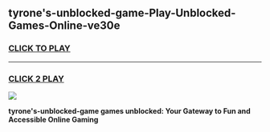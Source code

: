 
## tyrone's-unblocked-game-Play-Unblocked-Games-Online-ve30e
<h3>
<a href="https://premium76.site?title=tyrone's-unblocked-game&ref=25A">CLICK TO PLAY</a></h3>
<hr>

<h3>
<a href="https://premium76.site?title=tyrone's-unblocked-game&ref=25A">CLICK 2 PLAY</a>
  
</h3>

<a href="https://premium76.site?title=tyrone's-unblocked-game&ref=25A"><img src="https://clearcache.store/games.png"></a>


**tyrone's-unblocked-game games unblocked: Your Gateway to Fun and Accessible Online Gaming**
